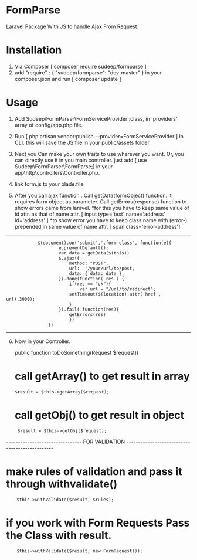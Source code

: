 # FormParse

Laravel Package With JS to handle Ajax From Request.

# Installation

1. Via Composer [ composer require sudeep/formparse ]
2. add "require" : { "sudeep/formparse": "dev-master" } in your composer.json
    and run [ composer update ]

# Usage

1. Add  Sudeep\FormParser\FormServiceProvider::class, in 'providers' array of config/app.php file.
2. Run [ php artisan vendor:publish --provider=FormServiceProvider ] in CLI.
    this will save the JS file in your public/assets folder.
3. Next you Can make your own traits to use wherever you want. Or, you can directly use it in you main controller. just add [ use Sudeep\FormParser\FormParse;] in your app\http\controllers\Controller.php.

4. link form.js to your blade.file

5. After you call ajax function .
    Call getData(formObject) function. it requires form object as parameter.
    Call getErrors(response) function to show errors came from laravel.
        *for this you have to keep same value of id attr. as that of name attr.
                [ input type='text' name='address' id='address' ]
        *to show error you have to keep class name with (error-) prepended in same value of name attr.
                [ span class='error-address']
___________________________________________________________________________________________________________
                $(document).on('submit','.form-class', function(e){
                        e.preventDefault();
                        var data = getData($(this))
                        $.ajax({
                            method: "POST",
                            url:  '/your/url/to/post,
                            data: { data: data },
                        }).done(function( res ) {
                            if(res == "ok"){
                                var url = "/url/to/redirect";
                            setTimeout($(location).attr('href', url),3000); 
                            }
                        }).fail( function(res){
                            getErrors(res)
                            })
                    })
___________________________________________________________________________________________________________
6. Now in your Controller.

    public function toDoSomething(Request $request){

    # call getArray() to get result in array
       $result = $this->getArray($request);
    # call getObj() to get result in object 
        $result = $this->getObj($request);
-------------------------------- FOR VALIDATION -----------------------------------------------

# make rules of validation and pass it through withvalidate()
        $this->withValidate($result, $rules);
# if you work with Form Requests Pass the Class with result.
        $this->withValidate($result, new FormRequest());